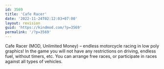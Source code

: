 ```yaml
---
id: 3569
title: 'Cafe Racer'
date: '2022-11-24T02:12:03+07:00'
layout: revision
guid: 'https://kindmod.com/?p=3569'
permalink: '/?p=3569'
---
```


Cafe Racer (MOD, Unlimited Money) – endless motorcycle racing in low poly graphics! In the game you will not have any restrictions on driving, endless fuel, without timers, etc. You can arrange free races, or participate in races against all types of vehicles.